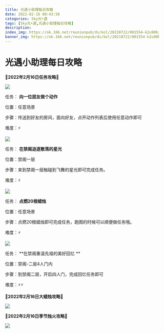 ```yaml
---
title: 光遇小助理每日攻略
date: 2022-02-16 00:43:58
categories: Sky光•遇
tags: [Sky光•遇,光遇小助理每日攻略]
description: 
index_img: https://ok.166.net/reunionpub/ds/kol/20210722/001554-k2u90bj7ay.png?imageView&thumbnail=600x0&type=jpg
banner_img: https://ok.166.net/reunionpub/ds/kol/20210722/001554-k2u90bj7ay.png?imageView&thumbnail=600x0&type=jpg
---
```

# 光遇小助理每日攻略
**🌊2022年2月16日任务攻略🌊**

![](https://ok.166.net/reunionpub/ds/kol/20220215/001509-0ycgvhnaqw.png)

任务： **向一位朋友做个动作**

位置：任意场景

步骤：传送到好友的房间，面向好友，点开动作列表后使用任意动作即可

难度：⚡

![](https://ok.166.net/reunionpub/ds/kol/20220216/000153-cvqrfi846k.png)

任务： **在禁阁追逐散落的星光**

位置：禁阁一层

步骤：来到禁阁一层触碰到飞舞的星光即可完成任务。

难度：⚡

![](https://ok.166.net/reunionpub/ds/kol/20220216/000227-lv7rqwgt06.png)

任务： **点燃20根蜡烛**

位置：任意场景

步骤：点燃20根蜡烛即可完成任务，跑图的时候可以顺便做任务哦。

难度：⚡

  

![](https://ok.166.net/reunionpub/ds/kol/20220216/000617-m8opnrfk6v.png)

任务： **在禁阁重温先祖的美好回忆  **

位置：禁阁-二层4人门内

步骤：到禁阁二层，开启四人门，完成回忆任务即可

难度：⚡⚡

 **🌊2022年2月16日大蜡烛攻略🌊**

![](https://ok.166.net/reunionpub/ds/kol/20220216/000444-w7ce9t0y4h.png)

  

 **🌊2022年2月16日季节烛火攻略🌊**

![](https://ok.166.net/reunionpub/ds/kol/20220216/000326-ajo7ktqbn3.png)

  

